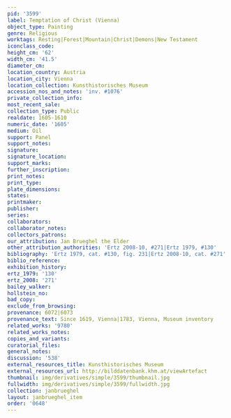```yaml
---
pid: '3599'
label: Temptation of Christ (Vienna)
object_type: Painting
genre: Religious
worktags: Resting|Forest|Mountain|Christ|Demons|New Testament
iconclass_code:
height_cm: '62'
width_cm: '41.5'
diameter_cm:
location_country: Austria
location_city: Vienna
location_collection: Kunsthistorisches Museum
accession_nos_and_notes: 'inv. #1076'
private_collection_info:
most_recent_sale:
collection_type: Public
realdate: 1605-1610
numeric_date: '1605'
medium: Oil
support: Panel
support_notes:
signature:
signature_location:
support_marks:
further_inscription:
print_notes:
print_type:
plate_dimensions:
states:
printmaker:
publisher:
series:
collaborators:
collaborator_notes:
collectors_patrons:
our_attribution: Jan Brueghel the Elder
other_attribution_authorities: 'Ertz 2008-10, #271|Ertz 1979, #130'
bibliography: 'Ertz 1979, cat. #130, fig. 231|Ertz 2008-10, cat. #271'
biblio_reference:
exhibition_history:
ertz_1979: '130'
ertz_2008: '271'
bailey_walker:
hollstein_no:
bad_copy:
exclude_from_browsing:
provenance: 6072|6073
provenance_text: Since 1619, Vienna|1783, Vienna, Museum inventory
related_works: '9780'
related_works_notes:
copies_and_variants:
curatorial_files:
general_notes:
discussion: '538'
external_resources_title: Kunsthistorisches Museum
external_resources_url: http://bilddatenbank.khm.at/viewArtefact
thumbnail: img/derivatives/simple/3599/thumbnail.jpg
fullwidth: img/derivatives/simple/3599/fullwidth.jpg
collection: janbrueghel
layout: janbrueghel_item
order: '0648'
---
```


